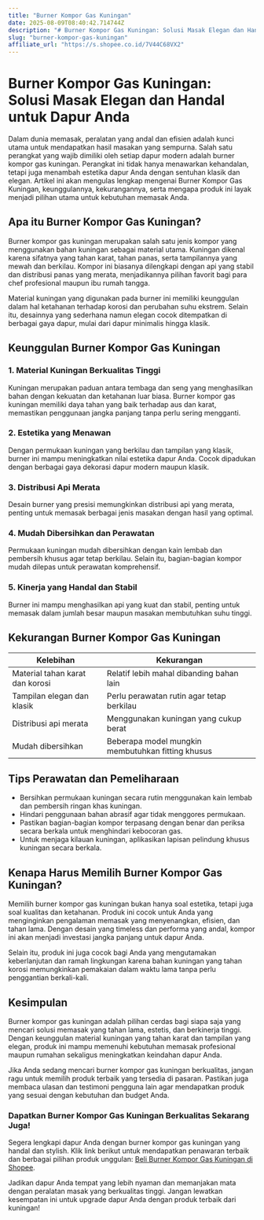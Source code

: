 ```yaml
---
title: "Burner Kompor Gas Kuningan"
date: 2025-08-09T08:40:42.714744Z
description: "# Burner Kompor Gas Kuningan: Solusi Masak Elegan dan Handal untuk Dapur Anda..."
slug: "burner-kompor-gas-kuningan"
affiliate_url: "https://s.shopee.co.id/7V44C68VX2"
---
```

# Burner Kompor Gas Kuningan: Solusi Masak Elegan dan Handal untuk Dapur Anda

Dalam dunia memasak, peralatan yang andal dan efisien adalah kunci utama untuk mendapatkan hasil masakan yang sempurna. Salah satu perangkat yang wajib dimiliki oleh setiap dapur modern adalah burner kompor gas kuningan. Perangkat ini tidak hanya menawarkan kehandalan, tetapi juga menambah estetika dapur Anda dengan sentuhan klasik dan elegan. Artikel ini akan mengulas lengkap mengenai Burner Kompor Gas Kuningan, keunggulannya, kekurangannya, serta mengapa produk ini layak menjadi pilihan utama untuk kebutuhan memasak Anda.

## Apa itu Burner Kompor Gas Kuningan?

Burner kompor gas kuningan merupakan salah satu jenis kompor yang menggunakan bahan kuningan sebagai material utama. Kuningan dikenal karena sifatnya yang tahan karat, tahan panas, serta tampilannya yang mewah dan berkilau. Kompor ini biasanya dilengkapi dengan api yang stabil dan distribusi panas yang merata, menjadikannya pilihan favorit bagi para chef profesional maupun ibu rumah tangga.

Material kuningan yang digunakan pada burner ini memiliki keunggulan dalam hal ketahanan terhadap korosi dan perubahan suhu ekstrem. Selain itu, desainnya yang sederhana namun elegan cocok ditempatkan di berbagai gaya dapur, mulai dari dapur minimalis hingga klasik.

## Keunggulan Burner Kompor Gas Kuningan

### 1. Material Kuningan Berkualitas Tinggi

Kuningan merupakan paduan antara tembaga dan seng yang menghasilkan bahan dengan kekuatan dan ketahanan luar biasa. Burner kompor gas kuningan memiliki daya tahan yang baik terhadap aus dan karat, memastikan penggunaan jangka panjang tanpa perlu sering mengganti.

### 2. Estetika yang Menawan

Dengan permukaan kuningan yang berkilau dan tampilan yang klasik, burner ini mampu meningkatkan nilai estetika dapur Anda. Cocok dipadukan dengan berbagai gaya dekorasi dapur modern maupun klasik.

### 3. Distribusi Api Merata

Desain burner yang presisi memungkinkan distribusi api yang merata, penting untuk memasak berbagai jenis masakan dengan hasil yang optimal.

### 4. Mudah Dibersihkan dan Perawatan

Permukaan kuningan mudah dibersihkan dengan kain lembab dan pembersih khusus agar tetap berkilau. Selain itu, bagian-bagian kompor mudah dilepas untuk perawatan komprehensif.

### 5. Kinerja yang Handal dan Stabil

Burner ini mampu menghasilkan api yang kuat dan stabil, penting untuk memasak dalam jumlah besar maupun masakan membutuhkan suhu tinggi.

## Kekurangan Burner Kompor Gas Kuningan

| Kelebihan                                  | Kekurangan                                    |
|--------------------------------------------|----------------------------------------------|
| Material tahan karat dan korosi          | Relatif lebih mahal dibanding bahan lain  |
| Tampilan elegan dan klasik               | Perlu perawatan rutin agar tetap berkilau |
| Distribusi api merata                     | Menggunakan kuningan yang cukup berat     |
| Mudah dibersihkan                        | Beberapa model mungkin membutuhkan fitting khusus |

## Tips Perawatan dan Pemeliharaan

- Bersihkan permukaan kuningan secara rutin menggunakan kain lembab dan pembersih ringan khas kuningan.
- Hindari penggunaan bahan abrasif agar tidak menggores permukaan.
- Pastikan bagian-bagian kompor terpasang dengan benar dan periksa secara berkala untuk menghindari kebocoran gas.
- Untuk menjaga kilauan kuningan, aplikasikan lapisan pelindung khusus kuningan secara berkala.

## Kenapa Harus Memilih Burner Kompor Gas Kuningan?

Memilih burner kompor gas kuningan bukan hanya soal estetika, tetapi juga soal kualitas dan ketahanan. Produk ini cocok untuk Anda yang menginginkan pengalaman memasak yang menyenangkan, efisien, dan tahan lama. Dengan desain yang timeless dan performa yang andal, kompor ini akan menjadi investasi jangka panjang untuk dapur Anda.

Selain itu, produk ini juga cocok bagi Anda yang mengutamakan keberlanjutan dan ramah lingkungan karena bahan kuningan yang tahan korosi memungkinkan pemakaian dalam waktu lama tanpa perlu penggantian berkali-kali.

## Kesimpulan

Burner kompor gas kuningan adalah pilihan cerdas bagi siapa saja yang mencari solusi memasak yang tahan lama, estetis, dan berkinerja tinggi. Dengan keunggulan material kuningan yang tahan karat dan tampilan yang elegan, produk ini mampu memenuhi kebutuhan memasak profesional maupun rumahan sekaligus meningkatkan keindahan dapur Anda.

Jika Anda sedang mencari burner kompor gas kuningan berkualitas, jangan ragu untuk memilih produk terbaik yang tersedia di pasaran. Pastikan juga membaca ulasan dan testimoni pengguna lain agar mendapatkan produk yang sesuai dengan kebutuhan dan budget Anda.

### Dapatkan Burner Kompor Gas Kuningan Berkualitas Sekarang Juga!

Segera lengkapi dapur Anda dengan burner kompor gas kuningan yang handal dan stylish. Klik link berikut untuk mendapatkan penawaran terbaik dan berbagai pilihan produk unggulan: [Beli Burner Kompor Gas Kuningan di Shopee](https://s.shopee.co.id/7V44C68VX2).

Jadikan dapur Anda tempat yang lebih nyaman dan memanjakan mata dengan peralatan masak yang berkualitas tinggi. Jangan lewatkan kesempatan ini untuk upgrade dapur Anda dengan produk terbaik dari kuningan!